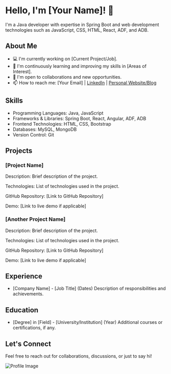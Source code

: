  # Hello, I'm [Your Name]! 👋

I'm a Java developer with expertise in Spring Boot and web development technologies such as JavaScript, CSS, HTML, React, ADF, and ADB.

## About Me

- 💻 I'm currently working on [Current Project/Job].
- 🌱 I'm continuously learning and improving my skills in [Areas of Interest].
- 🤝 I'm open to collaborations and new opportunities.
- 📫 How to reach me: [Your Email] | [LinkedIn] | [Personal Website/Blog]

## Skills

- Programming Languages: Java, JavaScript
- Frameworks & Libraries: Spring Boot, React, Angular, ADF, ADB
- Frontend Technologies: HTML, CSS, Bootstrap
- Databases: MySQL, MongoDB
- Version Control: Git

## Projects

### [Project Name]

Description: Brief description of the project.

Technologies: List of technologies used in the project.

GitHub Repository: [Link to GitHub Repository]

Demo: [Link to live demo if applicable]

### [Another Project Name]

Description: Brief description of the project.

Technologies: List of technologies used in the project.

GitHub Repository: [Link to GitHub Repository]

Demo: [Link to live demo if applicable]

## Experience

- [Company Name] - [Job Title] (Dates)
  Description of responsibilities and achievements.

## Education

- [Degree] in [Field] - [University/Institution] (Year)
  Additional courses or certifications, if any.

## Let's Connect

Feel free to reach out for collaborations, discussions, or just to say hi!

![Profile Image](url_to_your_profile_image)

[LinkedIn]: https://www.linkedin.com/in/yourusername/
[Personal Website/Blog]: https://www.yourwebsite.com
 
